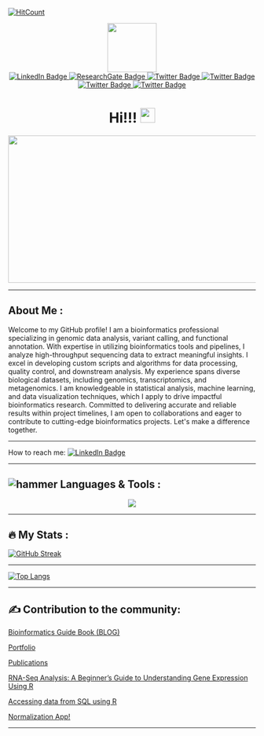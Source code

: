   [![HitCount](https://hits.dwyl.com/mb-bioinfo-analyst/mb-bioinfo-analyst.svg?style=flat-square)](http://hits.dwyl.com/mb-bioinfo-analyst/mb-bioinfo-analyst)
<div id="header" align="center">
  <img src="https://media.giphy.com/media/gjrYDwbjnK8x36xZIO/giphy.gif" width="100"/>


<div id="badges">
  <a href="https://www.linkedin.com/in/bmustafa1/">
    <img src="https://img.shields.io/badge/LinkedIn-blue?style=for-the-badge&logo=linkedin&logoColor=white" alt="LinkedIn Badge"/>
  </a>
  <a href="https://www.researchgate.net/profile/Bilal-Mustafa-5">
    <img src="https://img.shields.io/badge/ResearchGate-green?style=for-the-badge&logo=researgate&logoColor=Aqua" alt="ResearchGate Badge"/>
  </a>
  <a href="https://twitter.com/bmustafa122">
    <img src="https://img.shields.io/badge/Twitter-blue?style=for-the-badge&logo=twitter&logoColor=white" alt="Twitter Badge"/>
  </a>
  <a href="https://orcid.org/my-orcid?orcid=0000-0003-0865-7974">
    <img src="https://img.shields.io/badge/orcid-green?style=for-the-badge&logo=orcid&logoColor=green" alt="Twitter Badge"/>
  </a>
  <a href="https://scholar.google.com/citations?user=_DyUocYAAAAJ&hl=en">
    <img src="https://img.shields.io/badge/scholar-blue?style=for-the-badge&logo=scholar&logoColor=blue" alt="Twitter Badge"/>
  </a>
  <a href="https://sites.google.com/view/bilalmustafa/home">
    <img src="https://img.shields.io/badge/portfolio-red?style=for-the-badge&logo=portfolio&logoColor=red" alt="Twitter Badge"/>
  </a>  
</div>
<img src="https://komarev.com/ghpvc/?username=mb-bioinfo-analyst&style=flat-square&color=blue" alt=""/>

<h1>
  Hi!!!
  <img src="https://media.giphy.com/media/hvRJCLFzcasrR4ia7z/giphy.gif" width="30px"/>
</h1>
</div>
<div align="center">
  <img src="https://media.giphy.com/media/rgYPePbfAdTboSJsp1/giphy.gif" width="600" height="300"/>
</div>

  
---

## About Me :
Welcome to my GitHub profile! I am a bioinformatics professional specializing in genomic data analysis, variant calling, and functional annotation. With expertise in utilizing bioinformatics tools and pipelines, I analyze high-throughput sequencing data to extract meaningful insights. I excel in developing custom scripts and algorithms for data processing, quality control, and downstream analysis. My experience spans diverse biological datasets, including genomics, transcriptomics, and metagenomics. I am knowledgeable in statistical analysis, machine learning, and data visualization techniques, which I apply to drive impactful bioinformatics research. Committed to delivering accurate and reliable results within project timelines, I am open to collaborations and eager to contribute to cutting-edge bioinformatics projects. Let's make a difference together.    

---   

How to reach me: [![LinkedIn Badge](https://img.shields.io/badge/LinkedIn-blue?style=for-the-badge&logo=linkedin&logoColor=white)](https://www.linkedin.com/in/bmustafa1/)    

---
## ![hammer](https://icons8.com/icon/81563/hammer) Languages & Tools :

<p align="center">
  <a href="https://skillicons.dev">
    <img src="https://skillicons.dev/icons?i=r,py,mysql,sqlite,linux,bash,java,html,perl,powershell,regex,flask,md,github,git,docker,netlify,visualstudio,wordpress&perline=10" />
  </a>
</p>


---

## :fire: My Stats :

[![GitHub Streak](http://github-readme-streak-stats.herokuapp.com?user=mb-bioinfo-analyst)](https://git.io/streak-stats)

---

[![Top Langs](https://github-readme-stats.vercel.app/api/top-langs/?username=mb-bioinfo-analyst&layout=compact&theme=vision-friendly-dark)](https://github.com/mb-bioinfo-analyst/github-readme-stats)
   
---

## :writing_hand: Contribution to the community:

[Bioinformatics Guide Book (BLOG)](https://bioinfoguidebook.netlify.app/)

[Portfolio](https://mb-bioinfo-analyst.github.io/Portfolio/)

[Publications](https://sites.google.com/view/bilalmustafa/publications?authuser=0)

[RNA-Seq Analysis: A Beginner’s Guide to Understanding Gene Expression Using R](https://rnaseqanalysis.netlify.app/)

[Accessing data from SQL using R](https://mb-bioinfo-analyst.github.io/Tutorials/R2SQL.nb.html)   

[Normalization App!](https://bmustafa12.shinyapps.io/Normalization/)

---  

<!---
mb-bioinfo-analyst/mb-bioinfo-analyst is a ✨ special ✨ repository because its `README.md` (this file) appears on your GitHub profile.
You can click the Preview link to take a look at your changes.
--->

